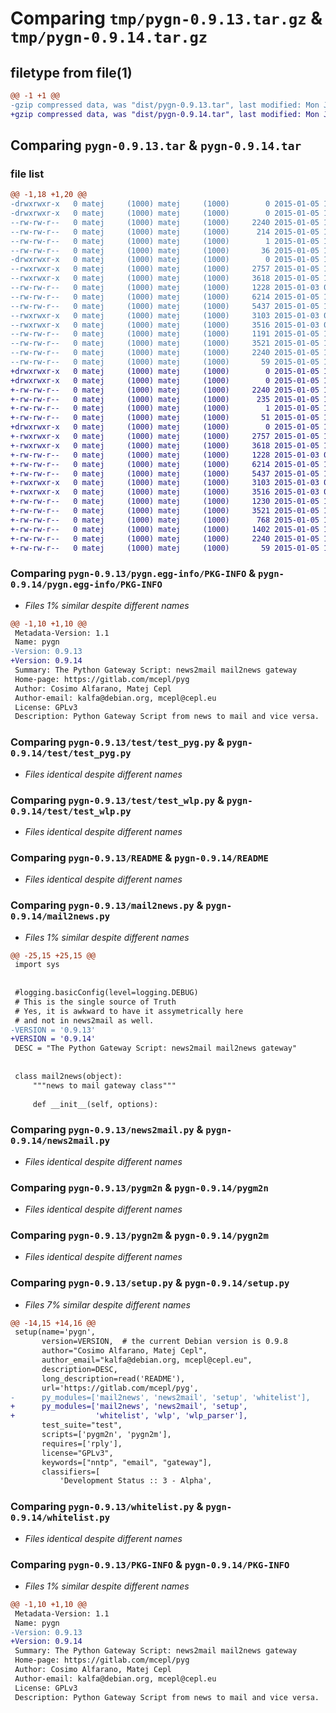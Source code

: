 # Comparing `tmp/pygn-0.9.13.tar.gz` & `tmp/pygn-0.9.14.tar.gz`

## filetype from file(1)

```diff
@@ -1 +1 @@
-gzip compressed data, was "dist/pygn-0.9.13.tar", last modified: Mon Jan  5 12:00:57 2015, max compression
+gzip compressed data, was "dist/pygn-0.9.14.tar", last modified: Mon Jan  5 12:08:14 2015, max compression
```

## Comparing `pygn-0.9.13.tar` & `pygn-0.9.14.tar`

### file list

```diff
@@ -1,18 +1,20 @@
-drwxrwxr-x   0 matej     (1000) matej     (1000)        0 2015-01-05 12:00:57.000000 pygn-0.9.13/
-drwxrwxr-x   0 matej     (1000) matej     (1000)        0 2015-01-05 12:00:57.000000 pygn-0.9.13/pygn.egg-info/
--rw-rw-r--   0 matej     (1000) matej     (1000)     2240 2015-01-05 12:00:57.000000 pygn-0.9.13/pygn.egg-info/PKG-INFO
--rw-rw-r--   0 matej     (1000) matej     (1000)      214 2015-01-05 12:00:57.000000 pygn-0.9.13/pygn.egg-info/SOURCES.txt
--rw-rw-r--   0 matej     (1000) matej     (1000)        1 2015-01-05 12:00:57.000000 pygn-0.9.13/pygn.egg-info/dependency_links.txt
--rw-rw-r--   0 matej     (1000) matej     (1000)       36 2015-01-05 12:00:57.000000 pygn-0.9.13/pygn.egg-info/top_level.txt
-drwxrwxr-x   0 matej     (1000) matej     (1000)        0 2015-01-05 12:00:57.000000 pygn-0.9.13/test/
--rwxrwxr-x   0 matej     (1000) matej     (1000)     2757 2015-01-05 11:59:40.000000 pygn-0.9.13/test/test_pyg.py
--rwxrwxr-x   0 matej     (1000) matej     (1000)     3618 2015-01-05 11:59:40.000000 pygn-0.9.13/test/test_wlp.py
--rw-rw-r--   0 matej     (1000) matej     (1000)     1228 2015-01-03 09:35:14.000000 pygn-0.9.13/README
--rw-rw-r--   0 matej     (1000) matej     (1000)     6214 2015-01-05 12:00:34.000000 pygn-0.9.13/mail2news.py
--rw-rw-r--   0 matej     (1000) matej     (1000)     5437 2015-01-05 11:40:37.000000 pygn-0.9.13/news2mail.py
--rwxrwxr-x   0 matej     (1000) matej     (1000)     3103 2015-01-03 09:35:14.000000 pygn-0.9.13/pygm2n
--rwxrwxr-x   0 matej     (1000) matej     (1000)     3516 2015-01-03 09:35:14.000000 pygn-0.9.13/pygn2m
--rw-rw-r--   0 matej     (1000) matej     (1000)     1191 2015-01-05 11:59:40.000000 pygn-0.9.13/setup.py
--rw-rw-r--   0 matej     (1000) matej     (1000)     3521 2015-01-05 11:59:40.000000 pygn-0.9.13/whitelist.py
--rw-rw-r--   0 matej     (1000) matej     (1000)     2240 2015-01-05 12:00:57.000000 pygn-0.9.13/PKG-INFO
--rw-rw-r--   0 matej     (1000) matej     (1000)       59 2015-01-05 12:00:57.000000 pygn-0.9.13/setup.cfg
+drwxrwxr-x   0 matej     (1000) matej     (1000)        0 2015-01-05 12:08:14.000000 pygn-0.9.14/
+drwxrwxr-x   0 matej     (1000) matej     (1000)        0 2015-01-05 12:08:14.000000 pygn-0.9.14/pygn.egg-info/
+-rw-rw-r--   0 matej     (1000) matej     (1000)     2240 2015-01-05 12:08:14.000000 pygn-0.9.14/pygn.egg-info/PKG-INFO
+-rw-rw-r--   0 matej     (1000) matej     (1000)      235 2015-01-05 12:08:14.000000 pygn-0.9.14/pygn.egg-info/SOURCES.txt
+-rw-rw-r--   0 matej     (1000) matej     (1000)        1 2015-01-05 12:08:14.000000 pygn-0.9.14/pygn.egg-info/dependency_links.txt
+-rw-rw-r--   0 matej     (1000) matej     (1000)       51 2015-01-05 12:08:14.000000 pygn-0.9.14/pygn.egg-info/top_level.txt
+drwxrwxr-x   0 matej     (1000) matej     (1000)        0 2015-01-05 12:08:14.000000 pygn-0.9.14/test/
+-rwxrwxr-x   0 matej     (1000) matej     (1000)     2757 2015-01-05 11:59:40.000000 pygn-0.9.14/test/test_pyg.py
+-rwxrwxr-x   0 matej     (1000) matej     (1000)     3618 2015-01-05 11:59:40.000000 pygn-0.9.14/test/test_wlp.py
+-rw-rw-r--   0 matej     (1000) matej     (1000)     1228 2015-01-03 09:35:14.000000 pygn-0.9.14/README
+-rw-rw-r--   0 matej     (1000) matej     (1000)     6214 2015-01-05 12:07:37.000000 pygn-0.9.14/mail2news.py
+-rw-rw-r--   0 matej     (1000) matej     (1000)     5437 2015-01-05 11:40:37.000000 pygn-0.9.14/news2mail.py
+-rwxrwxr-x   0 matej     (1000) matej     (1000)     3103 2015-01-03 09:35:14.000000 pygn-0.9.14/pygm2n
+-rwxrwxr-x   0 matej     (1000) matej     (1000)     3516 2015-01-03 09:35:14.000000 pygn-0.9.14/pygn2m
+-rw-rw-r--   0 matej     (1000) matej     (1000)     1230 2015-01-05 12:07:42.000000 pygn-0.9.14/setup.py
+-rw-rw-r--   0 matej     (1000) matej     (1000)     3521 2015-01-05 11:59:40.000000 pygn-0.9.14/whitelist.py
+-rw-rw-r--   0 matej     (1000) matej     (1000)      768 2015-01-05 11:59:40.000000 pygn-0.9.14/wlp.py
+-rw-rw-r--   0 matej     (1000) matej     (1000)     1402 2015-01-05 11:59:40.000000 pygn-0.9.14/wlp_parser.py
+-rw-rw-r--   0 matej     (1000) matej     (1000)     2240 2015-01-05 12:08:14.000000 pygn-0.9.14/PKG-INFO
+-rw-rw-r--   0 matej     (1000) matej     (1000)       59 2015-01-05 12:08:14.000000 pygn-0.9.14/setup.cfg
```

### Comparing `pygn-0.9.13/pygn.egg-info/PKG-INFO` & `pygn-0.9.14/pygn.egg-info/PKG-INFO`

 * *Files 1% similar despite different names*

```diff
@@ -1,10 +1,10 @@
 Metadata-Version: 1.1
 Name: pygn
-Version: 0.9.13
+Version: 0.9.14
 Summary: The Python Gateway Script: news2mail mail2news gateway
 Home-page: https://gitlab.com/mcepl/pyg
 Author: Cosimo Alfarano, Matej Cepl
 Author-email: kalfa@debian.org, mcepl@cepl.eu
 License: GPLv3
 Description: Python Gateway Script from news to mail and vice versa.
```

### Comparing `pygn-0.9.13/test/test_pyg.py` & `pygn-0.9.14/test/test_pyg.py`

 * *Files identical despite different names*

### Comparing `pygn-0.9.13/test/test_wlp.py` & `pygn-0.9.14/test/test_wlp.py`

 * *Files identical despite different names*

### Comparing `pygn-0.9.13/README` & `pygn-0.9.14/README`

 * *Files identical despite different names*

### Comparing `pygn-0.9.13/mail2news.py` & `pygn-0.9.14/mail2news.py`

 * *Files 1% similar despite different names*

```diff
@@ -25,15 +25,15 @@
 import sys
 
 
 #logging.basicConfig(level=logging.DEBUG)
 # This is the single source of Truth
 # Yes, it is awkward to have it assymetrically here
 # and not in news2mail as well.
-VERSION = '0.9.13'
+VERSION = '0.9.14'
 DESC = "The Python Gateway Script: news2mail mail2news gateway"
 
 
 class mail2news(object):
     """news to mail gateway class"""
 
     def __init__(self, options):
```

### Comparing `pygn-0.9.13/news2mail.py` & `pygn-0.9.14/news2mail.py`

 * *Files identical despite different names*

### Comparing `pygn-0.9.13/pygm2n` & `pygn-0.9.14/pygm2n`

 * *Files identical despite different names*

### Comparing `pygn-0.9.13/pygn2m` & `pygn-0.9.14/pygn2m`

 * *Files identical despite different names*

### Comparing `pygn-0.9.13/setup.py` & `pygn-0.9.14/setup.py`

 * *Files 7% similar despite different names*

```diff
@@ -14,15 +14,16 @@
 setup(name='pygn',
       version=VERSION,  # the current Debian version is 0.9.8
       author="Cosimo Alfarano, Matej Cepl",
       author_email="kalfa@debian.org, mcepl@cepl.eu",
       description=DESC,
       long_description=read('README'),
       url='https://gitlab.com/mcepl/pyg',
-      py_modules=['mail2news', 'news2mail', 'setup', 'whitelist'],
+      py_modules=['mail2news', 'news2mail', 'setup',
+                  'whitelist', 'wlp', 'wlp_parser'],
       test_suite="test",
       scripts=['pygm2n', 'pygn2m'],
       requires=['rply'],
       license="GPLv3",
       keywords=["nntp", "email", "gateway"],
       classifiers=[
           'Development Status :: 3 - Alpha',
```

### Comparing `pygn-0.9.13/whitelist.py` & `pygn-0.9.14/whitelist.py`

 * *Files identical despite different names*

### Comparing `pygn-0.9.13/PKG-INFO` & `pygn-0.9.14/PKG-INFO`

 * *Files 1% similar despite different names*

```diff
@@ -1,10 +1,10 @@
 Metadata-Version: 1.1
 Name: pygn
-Version: 0.9.13
+Version: 0.9.14
 Summary: The Python Gateway Script: news2mail mail2news gateway
 Home-page: https://gitlab.com/mcepl/pyg
 Author: Cosimo Alfarano, Matej Cepl
 Author-email: kalfa@debian.org, mcepl@cepl.eu
 License: GPLv3
 Description: Python Gateway Script from news to mail and vice versa.
```

